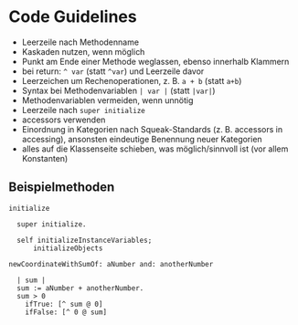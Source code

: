 # Code Guidelines
- Leerzeile nach Methodenname
- Kaskaden nutzen, wenn möglich
- Punkt am Ende einer Methode weglassen, ebenso innerhalb Klammern
- bei return: `^ var` (statt `^var`) und Leerzeile davor
- Leerzeichen um Rechenoperationen, z. B. `a + b` (statt `a+b`)
- Syntax bei Methodenvariablen `| var |` (statt `|var|`)
- Methodenvariablen vermeiden, wenn unnötig
- Leerzeile nach `super initialize`
- accessors verwenden
- Einordnung in Kategorien nach Squeak-Standards (z. B. accessors in accessing), ansonsten eindeutige Benennung neuer Kategorien
- alles auf die Klassenseite schieben, was möglich/sinnvoll ist (vor allem Konstanten)

## Beispielmethoden
```
initialize

  super initialize.

  self initializeInstanceVariables;
      initializeObjects
```
```
newCoordinateWithSumOf: aNumber and: anotherNumber

  | sum |
  sum := aNumber + anotherNumber.
  sum > 0
    ifTrue: [^ sum @ 0]
    ifFalse: [^ 0 @ sum]
```
